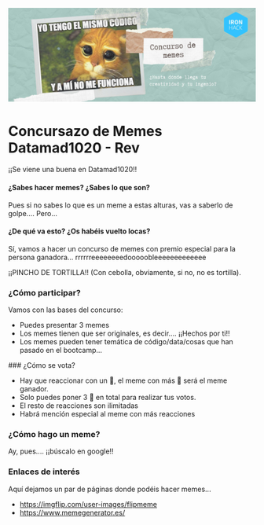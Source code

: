 ![portada](https://github.com/agalvezcorell/concurso_de_memes/blob/main/portada.jpeg)

# Concursazo de Memes Datamad1020 - Rev

¡¡Se viene una buena en Datamad1020!!

#### ¿Sabes hacer memes? ¿Sabes lo que son?
Pues si no sabes lo que es un meme a estas alturas, vas a saberlo de golpe....
Pero...

#### ¿De qué va esto? ¿Os habéis vuelto locas?

Sí, vamos a hacer un concurso de memes con premio especial para la persona ganadora...
rrrrrreeeeeeeedooooobleeeeeeeeeeeee

¡¡PINCHO DE TORTILLA!! (Con cebolla, obviamente, si no, no es tortilla).

### ¿Cómo participar?
Vamos con las bases del concurso: 

- Puedes presentar 3 memes
- Los memes tienen que ser originales, es decir.... ¡¡Hechos por ti!!
- Los memes pueden tener temática de código/data/cosas que han pasado en el bootcamp...

### ¿Cómo se vota?

- Hay que reaccionar con un 🚀, el meme con más 🚀 será el meme ganador.
- Solo puedes poner 3 🚀 en total para realizar tus votos.
- El resto de reacciones son ilimitadas
- Habrá mención especial al meme con más reacciones

### ¿Cómo hago un meme?

Ay, pues.... ¡¡búscalo en google!!


### Enlaces de interés

Aquí dejamos un par de páginas donde podéis hacer memes...

- https://imgflip.com/user-images/flipmeme
- https://www.memegenerator.es/




